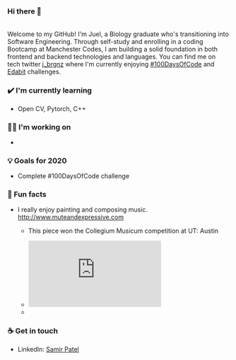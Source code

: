 ### Hi there 👋

<br>
Welcome to my GitHub! I'm Juel, a Biology graduate who's transitioning into Software Engineering. Through self-study and enrolling in a coding Bootcamp at Manchester Codes, I am building a solid foundation in both frontend and backend technologies and languages. You can find me on tech twitter <a href = "https://twitter.com/j_brgnz">j_brgnz</a> where I'm currently enjoying  <a href="https://twitter.com/search?q=%23100DaysOfCode&src=hashtag_click">#100DaysOfCode</a> and <a href="https://edabit.com/challenges">Edabit</a> challenges.


### ✔️ I'm currently learning
- Open CV, Pytorch, C++

### 👩‍💻 I'm working on
- 

### 💡 Goals for 2020
- Complete #100DaysOfCode challenge

### 🌴 Fun facts
- I really enjoy painting and composing music. http://www.muteandexpressive.com 

    - This piece won the Collegium Musicum competition at UT: Austin

    - <embed src="http://www.muteandexpressive.com/wp-content/uploads/2014/12/A-Prayer-For-Flight_SamirPatel_upload.mp3">

    - 

### ☕ Get in touch
- LinkedIn: <a href = "https://www.linkedin.com/in/samir-patel-/">Samir Patel</a>

<br>



<!--
**54mir/54mir** is a ✨ _special_ ✨ repository because its `README.md` (this file) appears on your GitHub profile.

Here are some ideas to get you started:

- 🔭 I’m currently working on ...
- 🌱 I’m currently learning ...
- 👯 I’m looking to collaborate on ...
- 🤔 I’m looking for help with ...
- 💬 Ask me about ...
- 📫 How to reach me: ...
- 😄 Pronouns: ...
- ⚡ Fun fact: ...
-->
